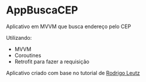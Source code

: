 # AppBuscaCEP

Aplicativo em MVVM que busca endereço pelo CEP

Utilizando: 
- MVVM 
- Coroutines
- Retrofit para fazer a requisição

Aplicativo criado com base no tutorial de [Rodrigo Leutz](https://uware.com.br/pegar-endereco-com-cep-usando-coroutines-e-retrofit-em-kotlin/)
